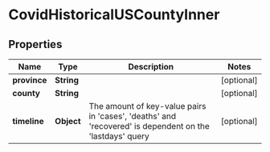 # CovidHistoricalUSCountyInner

## Properties
Name | Type | Description | Notes
------------ | ------------- | ------------- | -------------
**province** | **String** |  |  [optional]
**county** | **String** |  |  [optional]
**timeline** | **Object** | The amount of key-value pairs in &#x27;cases&#x27;, &#x27;deaths&#x27; and &#x27;recovered&#x27; is dependent on the &#x27;lastdays&#x27; query |  [optional]

